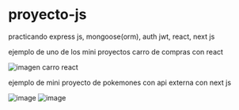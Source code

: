 # proyecto-js
practicando express js, mongoose(orm), auth jwt, react, next js

ejemplo de uno de los mini proyectos carro de compras con react

![imagen carro react](https://github.com/hrdax/proyecto-js/assets/74321905/24674786-736c-4cdf-86f0-75cfc9faa160)

ejemplo de mini proyecto de pokemones con api externa con next js

![image](https://github.com/hrdax/proyecto-js/assets/74321905/3083ee9c-4867-49a2-8b61-7ba22c954214)
![image](https://github.com/hrdax/proyecto-js/assets/74321905/1966ec7b-d9b1-4c22-acb6-9e58347c2bb3)
